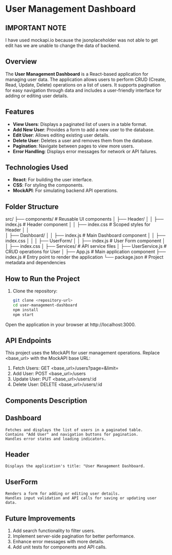 # User Management Dashboard

## IMPORTANT NOTE
I have used mockapi.io because the jsonplaceholder was not able to get edit has we are unable to change the data of backend.

## Overview
The **User Management Dashboard** is a React-based application for managing user data. The application allows users to perform CRUD (Create, Read, Update, Delete) operations on a list of users. It supports pagination for easy navigation through data and includes a user-friendly interface for adding or editing user details.

## Features
- **View Users**: Displays a paginated list of users in a table format.
- **Add New User**: Provides a form to add a new user to the database.
- **Edit User**: Allows editing existing user details.
- **Delete User**: Deletes a user and removes them from the database.
- **Pagination**: Navigate between pages to view more users.
- **Error Handling**: Displays error messages for network or API failures.

## Technologies Used
- **React**: For building the user interface.
- **CSS**: For styling the components.
- **MockAPI**: For simulating backend API operations.

## Folder Structure
src/
├── components/             # Reusable UI components
│   ├── Header/
│   │   ├── index.js       # Header component
│   │   ├── index.css # Scoped styles for Header 
│   │          
│   ├── Dashboard/
│   │   ├── index.js    # Main Dashboard component
│   │   ├── index.css
│   │
│   ├── UserForm/
│   │   ├── index.js     # User Form component
│   │   ├── index.css
│
├── Services/               # API service files
│   ├── UserService.js      # CRUD operations for User
│
├── App.js                  # Main application component
├── index.js                # Entry point to render the application
└── package.json            # Project metadata and dependencies



## How to Run the Project
1. Clone the repository:
   ```bash
   git clone <repository-url>
   cd user-management-dashboard
   npm install
   npm start
Open the application in your browser at http://localhost:3000.

## API Endpoints
This project uses the MockAPI for user management operations. Replace <base_url> with the MockAPI base URL:
1. Fetch Users: GET <base_url>/users?page=<pageNumber>&limit=<pageSize>
2. Add User: POST <base_url>/users
3. Update User: PUT <base_url>/users/:id
4. Delete User: DELETE <base_url>/users/:id


## Components Description
## Dashboard
    Fetches and displays the list of users in a paginated table.
    Contains "Add User" and navigation buttons for pagination.
    Handles error states and loading indicators.

## Header
    Displays the application's title: "User Management Dashboard.

## UserForm
    Renders a form for adding or editing user details.
    Handles input validation and API calls for saving or updating user data.

## Future Improvements
1. Add search functionality to filter users.
2. Implement server-side pagination for better performance.
3. Enhance error messages with more details.
4. Add unit tests for components and API calls.